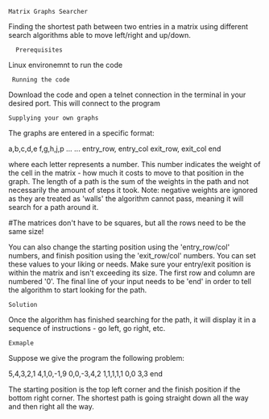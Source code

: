     Matrix Graphs Searcher

Finding the shortest path between two entries in a matrix using different search algorithms able to move left/right and up/down.

      Prerequisites

   Linux environemnt to run the code

     Running the code

Download the code and open a telnet connection in the terminal in your desired port. This will connect to the program

    Supplying your own graphs

The graphs are entered in a specific format:

a,b,c,d,e
f,g,h,j,p
...
...
entry_row, entry_col
exit_row, exit_col
end

where each letter represents a number. This number indicates the weight of the cell in the matrix - how much it costs to move to that position in the graph. The length of a path is the sum of the weights in the path and not necessarily the amount of steps it took.
Note: negative weights are ignored as they are treated as 'walls' the algorithm cannot pass, meaning it will search for a path around it.

   #The matrices don't have to be squares, but all the rows need to be the same size!

You can also change the starting position using the 'entry_row/col' numbers, and finish position using the 'exit_row/col' numbers. You can set these values to your liking or needs. Make sure your entry/exit position is within the matrix and isn't exceeding its size. The first row and column are numbered '0'.
The final line of your input needs to be 'end' in order to tell the algorithm to start looking for the path.

    Solution

Once the algorithm has finished searching for the path, it will display it in a sequence of instructions - go left, go right, etc.

    Exmaple

Suppose we give the program the following problem:

5,4,3,2,1
4,1,0,-1,9
0,0,-3,4,2
1,1,1,1,1
0,0
3,3
end

The starting position is the top left corner and the finish position if the bottom right corner. The shortest path is going straight down all the way and then right all the way.

